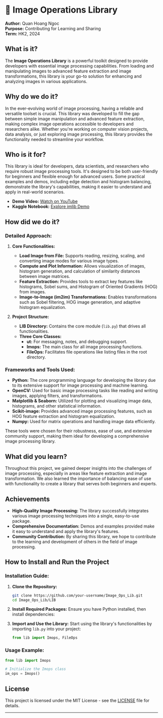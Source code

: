 # 🌟 **Image Operations Library**

**Author:** Quan Hoang Ngoc  
**Purpose:** Contributing for Learning and Sharing  
**Term:** HK2, 2024

## What is it?

The **Image Operations Library** is a powerful toolkit designed to provide developers with essential image processing capabilities. From loading and manipulating images to advanced feature extraction and image transformations, this library is your go-to solution for enhancing and analyzing images in various applications.

## Why do we do it?

In the ever-evolving world of image processing, having a reliable and versatile toolset is crucial. This library was developed to fill the gap between simple image manipulation and advanced feature extraction, making complex image operations accessible to developers and researchers alike. Whether you're working on computer vision projects, data analysis, or just exploring image processing, this library provides the functionality needed to streamline your workflow.

## Who is it for?

This library is ideal for developers, data scientists, and researchers who require robust image processing tools. It's designed to be both user-friendly for beginners and flexible enough for advanced users. Some practical examples and demos, including edge detection and histogram balancing, demonstrate the library's capabilities, making it easier to understand and apply in real-world scenarios.

- **Demo Video:** [Watch on YouTube](https://youtu.be/EcjI4TKktR4?feature=shared)
- **Kaggle Notebook:** [Explore imlib Demo](https://www.kaggle.com/code/quanhoangngoc/imlib/notebook)

## How did we do it?

### Detailed Approach:

1. **Core Functionalities:**
   - **Load Image from File:** Supports reading, resizing, scaling, and converting image modes for various image types.
   - **Compute and Plot Information:** Allows visualization of images, histogram generation, and calculation of similarity distances between image matrices.
   - **Feature Extraction:** Provides tools to extract key features like histograms, Sobel sums, and Histogram of Oriented Gradients (HOG) from images.
   - **Image-to-Image (im2im) Transformations:** Enables transformations such as Sobel filtering, HOG image generation, and adaptive histogram equalization.

2. **Project Structure:**
   - **LIB Directory:** Contains the core module (`lib.py`) that drives all functionalities.
   - **Three Core Classes:**
     - **ut:** For messaging, notes, and debugging support.
     - **Imops:** The main class for all image processing functions.
     - **FileOps:** Facilitates file operations like listing files in the root directory.

### Frameworks and Tools Used:

- **Python:** The core programming language for developing the library due to its extensive support for image processing and machine learning.
- **OpenCV:** Used for basic image processing tasks like reading and writing images, applying filters, and transformations.
- **Matplotlib & Seaborn:** Utilized for plotting and visualizing image data, histograms, and other statistical information.
- **Scikit-image:** Provides advanced image processing features, such as HOG feature extraction and histogram equalization.
- **Numpy:** Used for matrix operations and handling image data efficiently.

These tools were chosen for their robustness, ease of use, and extensive community support, making them ideal for developing a comprehensive image processing library.

## What did you learn?

Throughout this project, we gained deeper insights into the challenges of image processing, especially in areas like feature extraction and image transformation. We also learned the importance of balancing ease of use with functionality to create a library that serves both beginners and experts.

## Achievements

- **High-Quality Image Processing:** The library successfully integrates various image processing techniques into a single, easy-to-use package.
- **Comprehensive Documentation:** Demos and examples provided make it easy to understand and apply the library's features.
- **Community Contribution:** By sharing this library, we hope to contribute to the learning and development of others in the field of image processing.

## How to Install and Run the Project

### Installation Guide:

1. **Clone the Repository:**
   ```bash
   git clone https://github.com/your-username/Image_Ops_Lib.git
   cd Image_Ops_Lib/LIB
   ```

2. **Install Required Packages:**
   Ensure you have Python installed, then install dependencies:


3. **Import and Use the Library:**
   Start using the library's functionalities by importing `lib.py` into your project:
   ```python
   from lib import Imops, FileOps
   ```

### Usage Example:

```python
from lib import Imops

# Initialize the Imops class
im_ops = Imops()
```

## License

This project is licensed under the MIT License - see the [LICENSE](LICENSE) file for details.

---

